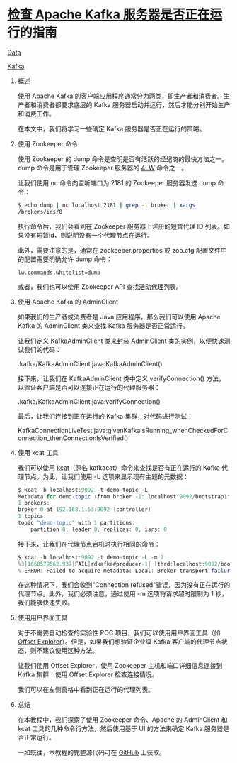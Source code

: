 # [检查 Apache Kafka 服务器是否正在运行的指南](https://www.baeldung.com/apache-kafka-check-server-is-running)

[Data](https://www.baeldung.com/category/data)

[Kafka](https://www.baeldung.com/tag/kafka)

1. 概述

    使用 Apache Kafka 的客户端应用程序通常分为两类，即生产者和消费者。生产者和消费者都要求底层的 Kafka 服务器启动并运行，然后才能分别开始生产和消费工作。

    在本文中，我们将学习一些确定 Kafka 服务器是否正在运行的策略。

2. 使用 Zookeeper 命令

    使用 Zookeeper 的 dump 命令是查明是否有活跃的经纪商的最快方法之一。dump 命令是用于管理 Zookeeper 服务器的 [4LW](https://zookeeper.apache.org/doc/r3.4.10/zookeeperAdmin.html#sc_zkCommands) 命令之一。

    让我们使用 nc 命令向监听端口为 2181 的 Zookeeper 服务器发送 dump 命令：

    ```bash
    $ echo dump | nc localhost 2181 | grep -i broker | xargs
    /brokers/ids/0
    ```

    执行命令后，我们会看到在 Zookeeper 服务器上注册的短暂代理 ID 列表。如果没有短暂id，则说明没有一个代理节点在运行。

    此外，需要注意的是，通常在 zookeeper.properties 或 zoo.cfg 配置文件中的配置需要明确允许 dump 命令：

    `lw.commands.whitelist=dump`

    或者，我们也可以使用 Zookeeper API 查找[活动代理](https://www.baeldung.com/ops/kafka-list-active-brokers-in-cluster#zookeeper-apis)列表。

3. 使用 Apache Kafka 的 AdminClient

    如果我们的生产者或消费者是 Java 应用程序，那么我们可以使用 Apache Kafka 的 AdminClient 类来查找 Kafka 服务器是否正常运行。

    让我们定义 KafkaAdminClient 类来封装 AdminClient 类的实例，以便快速测试我们的代码：

    .kafka/KafkaAdminClient.java:KafkaAdminClient()

    接下来，让我们在 KafkaAdminClient 类中定义 verifyConnection() 方法，以验证客户端是否可以连接正在运行的代理服务器：

    .kafka/KafkaAdminClient.java:verifyConnection()

    最后，让我们连接到正在运行的 Kafka 集群，对代码进行测试：

    KafkaConnectionLiveTest.java:givenKafkaIsRunning_whenCheckedForConnection_thenConnectionIsVerified()

4. 使用 kcat 工具

    我们可以使用 [kcat](https://manpages.ubuntu.com/manpages/focal/man1/kafkacat.1.html)（原名 kafkacat）命令来查找是否有正在运行的 Kafka 代理节点。为此，让我们使用 -L 选项来显示现有主题的元数据：

    ```java
    $ kcat -b localhost:9092 -t demo-topic -L
    Metadata for demo-topic (from broker -1: localhost:9092/bootstrap):
    1 brokers:
    broker 0 at 192.168.1.53:9092 (controller)
    1 topics:
    topic "demo-topic" with 1 partitions:
        partition 0, leader 0, replicas: 0, isrs: 0
    ```

    接下来，让我们在代理节点宕机时执行相同的命令：

    ```java
    $ kcat -b localhost:9092 -t demo-topic -L -m 1
    %3|1660579562.937|FAIL|rdkafka#producer-1| [thrd:localhost:9092/bootstrap]: localhost:9092/bootstrap: Connect to ipv4#127.0.0.1:9092 failed: Connection refused (after 1ms in state CONNECT)
    % ERROR: Failed to acquire metadata: Local: Broker transport failure (Are the brokers reachable? Also try increasing the metadata timeout with -m <timeout>?)
    ```

    在这种情况下，我们会收到"Connection refused"错误，因为没有正在运行的代理节点。此外，我们必须注意，通过使用 -m 选项将请求超时限制为 1 秒，我们能够快速失败。

5. 使用用户界面工具

    对于不需要自动检查的实验性 POC 项目，我们可以使用用户界面工具（如 [Offset Explorer](https://www.kafkatool.com/)）。但是，如果我们想验证企业级 Kafka 客户端的代理节点状态，则不建议使用这种方法。

    让我们使用 Offset Explorer，使用 Zookeeper 主机和端口详细信息连接到 Kafka 集群：使用 Offset Explorer 检查连接情况。

    我们可以在左侧窗格中看到正在运行的代理列表。

6. 总结

    在本教程中，我们探索了使用 Zookeeper 命令、Apache 的 AdminClient 和 kcat 工具的几种命令行方法，然后使用基于 UI 的方法来确定 Kafka 服务器是否正常运行。

    一如既往，本教程的完整源代码可在 [GitHub](https://github.com/eugenp/tutorials/tree/master/apache-kafka-2) 上获取。
